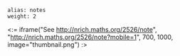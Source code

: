 ````
alias: notes
weight: 2
````

<:= iframe("See http://nrich.maths.org/2526/note", "http://nrich.maths.org/2526/note?mobile=1", 700, 1000, image="thumbnail.png") :>